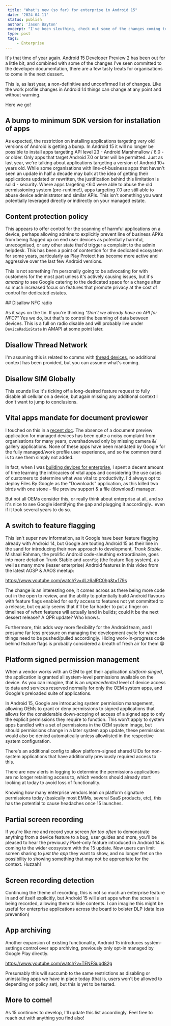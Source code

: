 ```yaml
---
 title: "What's new (so far) for enterprise in Android 15"
 date: '2024-04-11'
 status: publish
 author: 'Jason Bayton'
 excerpt: "I've been sleuthing, check out some of the changes coming to Android 15 for enterprise."
 type: post
 tags:
     - Enterprise
---
```

It's that time of year again. Android 15 Developer Preview 2 has been out for a little bit, and combined with some of the changes I've seen committed to the developer documentation, there are a few tasty treats for organisations to come in the next dessert.

This is, as last year, a non-definitive and unconfirmed list of changes. Like the work profile changes in Android 14 things can change at any point and without warning. 

Here we go!

## A bump to minimum SDK version for installation of apps

As expected, the restriction on installing applications targeting very old versions of Android is getting a bump. In Android 15 it will no longer be possible to install apps targeting API level 23 - Android Marshmallow / 6.0 - or older. Only apps that target Android 7.0 or later will be permitted. Just as last year, we're talking about applications targeting a version of Android 10+ years old. While some organisations with line-of-business apps that haven't seen an update in half a decade may balk at the idea of getting their applications updated or rewritten, the justification behind this limitation is solid - security. Where apps targeting <6.0 were able to abuse the old permissioning system (pre-runtime!), apps targeting 7.0 are still able to abuse device administrator and similar APIs. This isn't something you want potentially leveraged directly or indirectly on your managed estate.

## Content protection policy

This appears to offer control for the scanning of harmful applications on a device, perhaps allowing admins to explicitly prevent line of business APKs from being flagged up on end user devices as potentially harmful, unrecognised, or any other state that'd trigger a complaint to the admin helpdesk. This has been a point of contention for the dedicated ecosystem for some years, particularly as Play Protect has become more active and aggressive over the last few Android versions. 

This is not something I'm personally going to be advocating for with customers for the most part unless it's actively causing issues, but it's _amazing_ to see Google catering to the dedicated space for a change after so much increased focus on features that promote privacy at the cost of control for dedicated estates.

## Disallow NFC radio

As it says on the tin. If you're thinking _"Don't we already have an API for NFC?"_ Yes we do, but that's to control the beaming of data between devices. This is a full on radio disable and will probably live under `DeviceRadioState` in AMAPI at some point later.

## Disallow Thread Network

I'm assuming this is related to comms with [thread devices](https://en.wikipedia.org/wiki/Thread_(network_protocol)), no additional context has been provided, but you can assume what's coming.

## Disallow SIM Globally

This sounds like it's ticking off a long-desired feature request to fully disable all cellular on a device, but again missing any additional context I don't want to jump to conclusions.

## Vital apps mandate for document previewer

I touched on this in a [recent doc](https://bayton.org/android/what-are-vital-apps/). The absence of a document preview application for managed devices has been quite a noisy complaint from organisations for many years, overshadowed only by missing camera &/ gallery applications. None of these apps have been mandated by Google for the fully managed/work profile user experience, and so the common trend is to see them simply not added.

In fact, when I was [building devices for enterprise](https://bayton.org/blog/2023/08/product-files-the-doordash-tablet/#the-android-journey), I spent a decent amount of time learning the intricacies of vital apps and considering the use cases of customers to determine what was vital to productivity. I'd always opt to deploy Files By Google as the "Downloads" application, as this killed two birds with one stone - file preview support & a file (download) manager.

But not all OEMs consider this, or really think about enterprise at all, and so it's nice to see Google identifying the gap and plugging it accordingly.. even if it took several years to do so.

## A switch to feature flagging

This isn't super new information, as it Google have been feature flagging already with Android 14, but Google are touting Android 15 as their line in the sand for introducing their new approach to development, _Trunk Stable_. Mishaal Rahman, the prolific Android code-sleuthing extraordinaire, goes into more detail on Trunk Stable and `aconfig` (the feature flag system), as well as many more (lesser enterprise) Android features in this video from the latest AOSP & AAOS meetup: 

https://www.youtube.com/watch?v=dLz6aIRC0hg&t=179s

The change is an interesting one, it comes across as there being more code out in the open to review, and the ability to potentially build Android flavours with feature flags enabled for early access to features not yet committed to a release, but equally seems that it'll be far harder to put a finger on timelines of _when_ features will actually land in builds; could it be the next dessert release? A QPR update? Who knows.

Furthermore, this adds _way_ more flexibility for the Android team, and I presume far less pressure on managing the development cycle for when things need to be pushed/pulled accordingly. Hiding work-in-progress code behind feature flags is probably considered a breath of fresh air for them 😁

## Platform signed permission management

When a vendor works with an OEM to get their application _platform singed_, the application is granted all system-level permissions available on the device. As you can imagine, that is an _unprecedented_ level of device access to data and services reserved normally for only the OEM system apps, and Google's preloaded suite of applications. 

In Android 15, Google are introducing system permission management, allowing OEMs to grant or deny permissions to signed applications that allows for the considerable down-scoping of access of a signed app to only the explicit permissions they require to function. This won't apply to system apps bundled with a set of permissions in the OEM system image, but should permissions change in a later system app update, these permissions would also be denied automatically unless allowlisted in the respective system configuration.

There's an additional config to allow platform-signed shared UIDs for non-system applications that have additionally previously required access to this.

There are new alerts in logging to determine the permissions applications are no longer retaining access to, which vendors should already start looking at today to avoid loss of functionality.

Knowing how many enterprise vendors lean on platform signature permissions today (basically most EMMs, several SaaS products, etc), this has the potential to cause headaches once 15 launches.

## Partial screen recording

If you're like me and record your screen _far too often_ to demonstrate anything from a device feature to a bug, user guides and more, you'll be pleased to hear the previously Pixel-only feature introduced in Android 14 is coming to the wider ecosystem with the 15 update. Now users can limit screen sharing to _just the app_ they want to show, and no longer fret on the possibility to showing something that may not be appropriate for the context. Huzzah!

## Screen recording detection

Continuing the theme of recording, this is not so much an enterprise feature in and of itself explicitly, but Android 15 will alert apps when the screen is being recorded, allowing them to hide contents. I can imagine this might be useful for enterprise applications across the board to bolster DLP (data loss prevention)

## App archiving

Another expansion of existing functionality, Android 15 introduces system-settings control over app archiving, previously only opt-in managed by Google Play directly. 

https://www.youtube.com/watch?v=TENFSugd82g

Presumably this will succumb to the same restrictions as disabling or uninstalling apps we have in place today (that is, users won't be allowed to depending on policy set), but this is yet to be tested.

## More to come!

As 15 continues to develop, I'll update this list accordingly. Feel free to reach out with anything you find also!